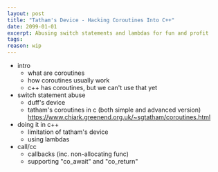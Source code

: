 ```yaml
---
layout: post
title: "Tatham's Device - Hacking Coroutines Into C++"
date: 2099-01-01
excerpt: Abusing switch statements and lambdas for fun and profit
tags:
reason: wip
---
```


- intro
  - what are coroutines
  - how coroutines usually work
  - c++ has coroutines, but we can't use that yet
- switch statement abuse
  - duff's device
  - tatham's coroutines in c (both simple and advanced version) <https://www.chiark.greenend.org.uk/~sgtatham/coroutines.html>
- doing it in c++
  - limitation of tatham's device
  - using lambdas
- call/cc
  - callbacks (inc. non-allocating func)
  - supporting "co_await" and "co_return"
